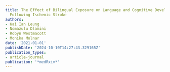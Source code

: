 ```yaml
---
title: The Effect of Bilingual Exposure on Language and Cognitive Development in Children
  Following Ischemic Stroke
authors:
- Kai Ian Leung
- Nomazulu Dlamini
- Robyn Westmacott
- Monika Molnar
date: '2021-01-01'
publishDate: '2024-10-10T14:27:43.329165Z'
publication_types:
- article-journal
publication: '*medRxiv*'
---
```

